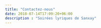 ```yaml
---
title: "Contactez-nous"
date: 2018-07-14T17:09:20+06:00
description : "Soirées lyriques de Sanxay"
---
```


